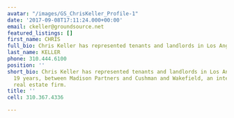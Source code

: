 ```yaml
---
avatar: "/images/GS_ChrisKeller_Profile-1"
date: '2017-09-08T17:11:24.000+00:00'
email: ckeller@groundsource.net
featured_listings: []
first_name: CHRIS
full_bio: Chris Keller has represented tenants and landlords in Los Angeles for over 20 years, both with Madison Partners and Cushman and Wakefield, an international commercial real estate firm.<br><br>He has twice been awarded Broker of the Year in Los Angeles. Relocation, renewal/lease/sale negotiations, subleasing and expansion are among his areas of expertise. A native of Los Angeles and fifth-generation Californian, Chris’s knowledge of the local market is unparalleled.
last_name: KELLER
phone: 310.444.6100
position: ''
short_bio: Chris Keller has represented tenants and landlords in Los Angeles for over
  19 years, between Madison Partners and Cushman and Wakefield, an international commercial
  real estate firm.
title: ''
cell: 310.367.4336

---
```

